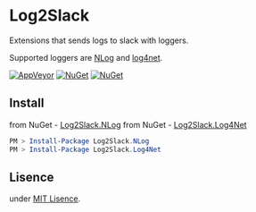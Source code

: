 # Log2Slack

Extensions that sends logs to slack with loggers.

Supported loggers are [NLog](http://nlog-project.org/) and [log4net](https://logging.apache.org/log4net/).

[![AppVeyor](https://img.shields.io/appveyor/ci/gruntjs/grunt.svg?style=plastic)](https://ci.appveyor.com/project/ttakahari/Log2Slack)
[![NuGet](https://img.shields.io/nuget/v/Log2Slack.NLog.svg?style=plastic)](https://www.nuget.org/packages/Log2Slack.NLog/)
[![NuGet](https://img.shields.io/nuget/v/Log2Slack.Log4Net.svg?style=plastic)](https://www.nuget.org/packages/Log2Slack.Log4Net/)

## Install

from NuGet - [Log2Slack.NLog](https://www.nuget.org/packages/Log2Slack.NLog/)
from NuGet - [Log2Slack.Log4Net](https://www.nuget.org/packages/Log2Slack.Log4Net/)

```ps1
PM > Install-Package Log2Slack.NLog
PM > Install-Package Log2Slack.Log4Net
```

## Lisence

under [MIT Lisence](https://opensource.org/licenses/MIT).
